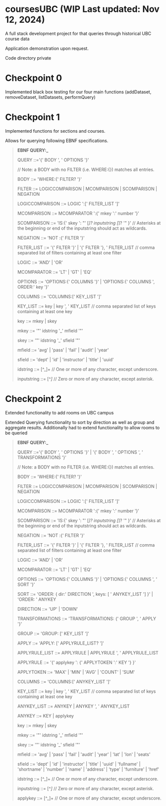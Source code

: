 # coursesUBC (WIP Last updated: Nov 12, 2024)
A full stack development project for that queries through historical UBC course data

Application demonstration upon request.

Code directory private

# Checkpoint 0
Implemented black box testing for our four main functions (addDataset, removeDataset, listDatasets, performQuery)

# Checkpoint 1
Implemented functions for sections and courses. 

Allows for querying following EBNF specifications.

> **EBNF QUERY:_**
> 
> QUERY ::='{' BODY ', ' OPTIONS '}'
> 
> // Note: a BODY with no FILTER (i.e. WHERE:{}) matches all entries.
>
> BODY ::= 'WHERE:{' FILTER? '}'
>
> FILTER ::= LOGICCOMPARISON | MCOMPARISON | SCOMPARISON | NEGATION
>
> LOGICCOMPARISON ::= LOGIC ':[' FILTER_LIST ']'
>
> MCOMPARISON ::= MCOMPARATOR ':{' mkey ':' number '}'
>
> SCOMPARISON ::= 'IS:{' skey ': "' [*]? inputstring [*]? '" }'  // Asterisks at the beginning or end of the inputstring should act as wildcards.
>
> NEGATION ::= 'NOT :{' FILTER '}'
>
> FILTER_LIST ::= '{' FILTER '}' | '{' FILTER '}, ' FILTER_LIST // comma separated list of filters containing at least one filter
> 
> LOGIC ::= 'AND' | 'OR'
> 
> MCOMPARATOR ::= 'LT' | 'GT' | 'EQ'
>
> OPTIONS ::= 'OPTIONS:{' COLUMNS '}' | 'OPTIONS:{' COLUMNS ', ORDER:' key '}'
>
> COLUMNS ::= 'COLUMNS:[' KEY_LIST ']'
>
> KEY_LIST ::= key | key ', ' KEY_LIST // comma separated list of keys containing at least one key
>
> key ::= mkey | skey
>
> mkey ::= '"' idstring '_' mfield '"'
>
> skey ::= '"' idstring '_' sfield '"'
>
> mfield ::= 'avg' | 'pass' | 'fail' | 'audit' | 'year'
>
> sfield ::=  'dept' | 'id' | 'instructor' | 'title' | 'uuid'
>
> idstring ::= [^_]+ // One or more of any character, except underscore.
>
> inputstring ::= [^*]* // Zero or more of any character, except asterisk.

# Checkpoint 2
Extended functionality to add rooms on UBC campus

Extended Querying functionality to sort by direction as well as group and aggregate results. Additionally had to extend functionality to allow rooms to be queried

> **EBNF QUERY:_**
> 
> QUERY ::='{' BODY ', ' OPTIONS '}' | '{' BODY ', ' OPTIONS ', ' TRANSFORMATIONS '}'
> 
> // Note: a BODY with no FILTER (i.e. WHERE:{}) matches all entries.
>
> BODY ::= 'WHERE:{' FILTER? '}'
>
> FILTER ::= LOGICCOMPARISON | MCOMPARISON | SCOMPARISON | NEGATION
>
> LOGICCOMPARISON ::= LOGIC ':[' FILTER_LIST ']'
>
> MCOMPARISON ::= MCOMPARATOR ':{' mkey ':' number '}'
>
> SCOMPARISON ::= 'IS:{' skey ': "' [*]? inputstring [*]? '" }'  // Asterisks at the beginning or end of the inputstring should act as wildcards.
>
> NEGATION ::= 'NOT :{' FILTER '}'
>
> FILTER_LIST ::= '{' FILTER '}' | '{' FILTER '}, ' FILTER_LIST // comma separated list of filters containing at least one filter
> 
> LOGIC ::= 'AND' | 'OR'
> 
> MCOMPARATOR ::= 'LT' | 'GT' | 'EQ'
>
> OPTIONS ::= 'OPTIONS:{' COLUMNS '}' | 'OPTIONS:{' COLUMNS ', ' SORT '}'
> 
> SORT ::= 'ORDER: { dir:'  DIRECTION ', keys: [ ' ANYKEY_LIST '] }' | 'ORDER: ' ANYKEY
> 
> DIRECTION ::= 'UP' | 'DOWN'
> 
> TRANSFORMATIONS ::= 'TRANSFORMATIONS: {' GROUP ', ' APPLY '}'
>
> GROUP ::= 'GROUP: [' KEY_LIST ']'
> 
> APPLY ::= 'APPLY: [' APPLYRULE_LIST? ']'
> 
> APPLYRULE_LIST ::=  APPLYRULE | APPLYRULE ', ' APPLYRULE_LIST
> 
> APPLYRULE ::= '{' applykey ': {' APPLYTOKEN ':' KEY '} }'
> 
> APPLYTOKEN ::= 'MAX' | 'MIN' | 'AVG' | 'COUNT' | 'SUM'
> 
> COLUMNS ::= 'COLUMNS:[' ANYKEY_LIST ']'
>
> KEY_LIST ::= key | key ', ' KEY_LIST // comma separated list of keys containing at least one key
> 
> ANYKEY_LIST ::= ANYKEY | ANYKEY ', ' ANYKEY_LIST
> 
> ANYKEY ::= KEY | applykey
> 
> key ::= mkey | skey
>
> mkey ::= '"' idstring '_' mfield '"'
>
> skey ::= '"' idstring '_' sfield '"'
>
> mfield ::= 'avg' | 'pass' | 'fail' | 'audit' | 'year' | 'lat' | 'lon' | 'seats'
>
> sfield ::=  'dept' | 'id' | 'instructor' | 'title' | 'uuid' | 'fullname' | 'shortname' | 'number' | 'name' | 'address' | 'type' | 'furniture' | 'href'
>
> idstring ::= [^_]+ // One or more of any character, except underscore.
>
> inputstring ::= [^*]* // Zero or more of any character, except asterisk.
> 
> applykey ::= [^_]+ // One or more of any character, except underscore.

